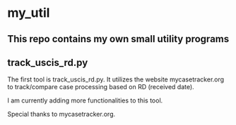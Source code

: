 # my_util
This repo contains my own small utility programs
---
## track_uscis_rd.py 

The first tool is track_uscis_rd.py. It utilizes the website
mycasetracker.org to track/compare case processing based on RD (received date). 

I am currently adding more functionalities to this tool. 

Special thanks to mycasetracker.org. 

